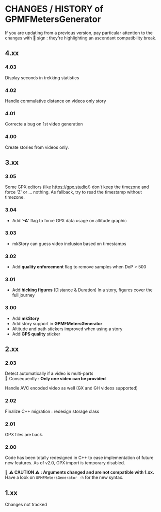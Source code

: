 # CHANGES / HISTORY of GPMFMetersGenerator

If you are updating from a previous version, pay particular attention to the changes with :loudspeaker: sign : they're highlighting an ascendant compatibility break.

## 4.xx

### 4.03

Display seconds in trekking statistics

### 4.02

Handle commulative distance on videos only story

### 4.01

Correcte a bug on 1st video generation

### 4.00

Create stories from videos only.

## 3.xx

### 3.05

Some GPX editors (like https://gpx.studio/) don't keep the timezone and force 'Z' or ... nothing.
As fallback, try to read the timestamp without timezone.

### 3.04

- Add '**-A**' flag to force GPX data usage on altitude graphic

### 3.03

- mkStory can guess video inclusion based on timestamps

### 3.02

- Add **quality enforcement** flag to remove samples when DoP > 500

### 3.01

- Add **hicking figures** (Distance & Duration)
In a story, figures cover the full journey

### 3.00

- Add **mkStory**
- Add story support in **GPMFMetersGenerator**
- Altitude and path stickers improved when using a story
- Add **GPS quality** sticker

## 2.xx

### 2.03

Detect automatically if a video is multi-parts<br>
:loudspeaker: Consequently : **Only one video can be provided**

Handle AVC encoded video as well (GX and GH videos supported)

### 2.02

Finalize C++ migration : redesign storage class

### 2.01

GPX files are back.

### 2.00

Code has been totally redesigned in C++ to ease implementation of future new features.
As of v2.0, GPX import is temporary disabled.

:loudspeaker: **:warning: CAUTION :warning: : Arguments changed and are not compatible with 1.xx.** Have a look on `GPMFMetersGenerator -h` for the new syntax.

## 1.xx
Changes not tracked

